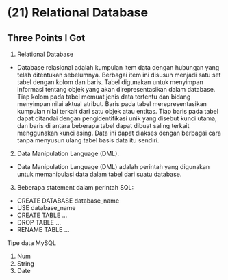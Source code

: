 # (21) Relational Database

## Three Points I Got

1. Relational Database 
- Database relasional adalah kumpulan item data dengan hubungan yang telah ditentukan sebelumnya. Berbagai item ini disusun menjadi satu set tabel dengan kolom dan baris. Tabel digunakan untuk menyimpan informasi tentang objek yang akan direpresentasikan dalam database. Tiap kolom pada tabel memuat jenis data tertentu dan bidang menyimpan nilai aktual atribut. Baris pada tabel merepresentasikan kumpulan nilai terkait dari satu objek atau entitas. Tiap baris pada tabel dapat ditandai dengan pengidentifikasi unik yang disebut kunci utama, dan baris di antara beberapa tabel dapat dibuat saling terkait menggunakan kunci asing. Data ini dapat diakses dengan berbagai cara tanpa menyusun ulang tabel basis data itu sendiri.

2. Data Manipulation Language (DML).
- Data Manipulation Language (DML) adalah perintah yang digunakan untuk memanipulasi data dalam tabel dari suatu database.

3. Beberapa statement dalam perintah SQL:
- CREATE DATABASE database_name
- USE database_name
- CREATE TABLE ...
- DROP TABLE ...
- RENAME TABLE ...

Tipe data MySQL

1. Num
2. String
3. Date